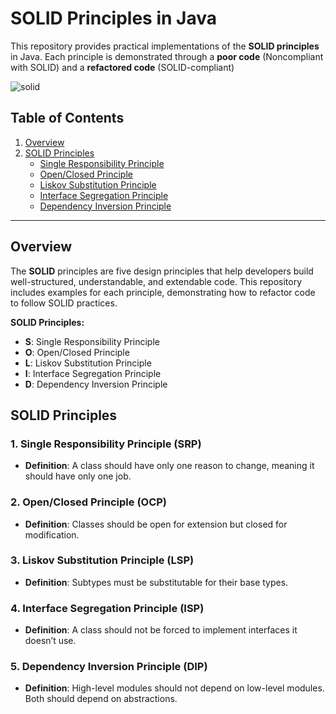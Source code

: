 
# SOLID Principles in Java

This repository provides practical implementations of the **SOLID principles** in Java. Each principle is demonstrated through a **poor code** (Noncompliant with SOLID) and a **refactored code** (SOLID-compliant)

![solid](https://github.com/user-attachments/assets/1c881840-16f2-45fc-bd24-5d7718c2af44)

## Table of Contents

1. [Overview](#overview)
2. [SOLID Principles](#solid-principles)
   - [Single Responsibility Principle](#single-responsibility-principle)
   - [Open/Closed Principle](#openclosed-principle)
   - [Liskov Substitution Principle](#liskov-substitution-principle)
   - [Interface Segregation Principle](#interface-segregation-principle)
   - [Dependency Inversion Principle](#dependency-inversion-principle)

---

## Overview

The **SOLID** principles are five design principles that help developers build well-structured, understandable, and extendable code. This repository includes examples for each principle, demonstrating how to refactor code to follow SOLID practices.

**SOLID Principles:**
- **S**: Single Responsibility Principle
- **O**: Open/Closed Principle
- **L**: Liskov Substitution Principle
- **I**: Interface Segregation Principle
- **D**: Dependency Inversion Principle

## SOLID Principles

### 1. Single Responsibility Principle (SRP)
- **Definition**: A class should have only one reason to change, meaning it should have only one job.

### 2. Open/Closed Principle (OCP)
- **Definition**: Classes should be open for extension but closed for modification.

### 3. Liskov Substitution Principle (LSP)
- **Definition**: Subtypes must be substitutable for their base types.

### 4. Interface Segregation Principle (ISP)
- **Definition**: A class should not be forced to implement interfaces it doesn’t use.

### 5. Dependency Inversion Principle (DIP)
- **Definition**: High-level modules should not depend on low-level modules. Both should depend on abstractions.
